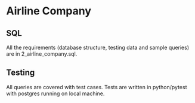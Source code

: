 # Airline Company

## SQL

All the requirements (database structure, testing data and sample queries)
are in 2_airline_company.sql.

## Testing

All queries are covered with test cases.
Tests are written in python/pytest with postgres running on local machine.

